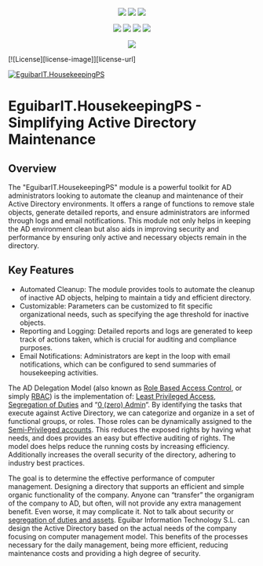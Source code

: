<p align="center">
  <a href="https://www.powershellgallery.com/packages/EguibarIT.HousekeepingPS"><img src="https://img.shields.io/powershellgallery/v/EguibarIT.HousekeepingPS.svg"></a>
  <a href="https://www.powershellgallery.com/packages/EguibarIT.HousekeepingPS"><img src="https://img.shields.io/powershellgallery/vpre/EguibarIT.HousekeepingPS.svg?label=powershell%20gallery%20preview&colorB=yellow"></a>
  <a href="https://github.com/vreguibar/EguibarIT.HousekeepingPS"><img src="https://img.shields.io/github/license/vreguibar/EguibarIT.HousekeepingPS.svg"></a>
</p>

<p align="center">
  <a href="https://www.powershellgallery.com/packages/EguibarIT.HousekeepingPS"><img src="https://img.shields.io/powershellgallery/p/EguibarIT.HousekeepingPS.svg"></a>
  <a href="https://github.com/vreguibar/EguibarIT.HousekeepingPS"><img src="https://img.shields.io/github/languages/top/vreguibar/EguibarIT.HousekeepingPS.svg"></a>
  <a href="https://github.com/vreguibar/EguibarIT.HousekeepingPS"><img src="https://img.shields.io/github/languages/code-size/vreguibar/EguibarIT.HousekeepingPS.svg"></a>
  <a href="https://www.powershellgallery.com/packages/EguibarIT.HousekeepingPS"><img src="https://img.shields.io/powershellgallery/dt/EguibarIT.HousekeepingPS.svg"></a>
</p>

<p align="center">
  <a href="https://www.linkedin.com/in/VicenteRodriguezEguibar"><img src="https://img.shields.io/badge/LinkedIn-VicenteRodriguezEguibar-0077B5.svg?logo=LinkedIn"></a>
</p>

[![License][license-image]][license-url]

[![EguibarIT.HousekeepingPS](https://img.shields.io/badge/Gitpod-ready--to--code-908a85?logo=gitpod)](https://gitpod.io/#https://github.com/gitpod-io/workspace-images)

# EguibarIT.HousekeepingPS - Simplifying Active Directory Maintenance

## Overview

The "EguibarIT.HousekeepingPS" module is a powerful toolkit for AD administrators looking to automate the cleanup and maintenance of their Active Directory environments. It offers a range of functions to remove stale objects, generate detailed reports, and ensure administrators are informed through logs and email notifications. This module not only helps in keeping the AD environment clean but also aids in improving security and performance by ensuring only active and necessary objects remain in the directory.

## Key Features

- Automated Cleanup: The module provides tools to automate the cleanup of inactive AD objects, helping to maintain a tidy and efficient directory.
- Customizable: Parameters can be customized to fit specific organizational needs, such as specifying the age threshold for inactive objects.
- Reporting and Logging: Detailed reports and logs are generated to keep track of actions taken, which is crucial for auditing and compliance purposes.
- Email Notifications: Administrators are kept in the loop with email notifications, which can be configured to send summaries of housekeeping activities.

The AD Delegation Model (also known as [Role Based Access Control](http://eguibarit.eu/microsoft/active-directory/role-based-access-control/), or simply [RBAC](http://eguibarit.eu/microsoft/active-directory/role-based-access-control/)) is the implementation of: [Least Privileged Access](http://eguibarit.eu/least-privileged-access/), [Segregation of Duties](http://eguibarit.eu/segregation-of-duties/) and “[0 (zero) Admin](http://eguibarit.eu/0-admin-model/)“. By identifying the tasks that execute against Active Directory, we can categorize and organize in a set of functional groups, or roles. Those roles can be dynamically assigned to the [Semi-Privileged accounts](http://eguibarit.eu/privileged-semi-privileged-users/). This reduces the exposed rights by having what needs, and does provides an easy but effective auditing of rights. The model does helps reduce the running costs by increasing efficiency. Additionally increases the overall security of the directory, adhering to industry best practices.

The goal is to determine the effective performance of computer management. Designing a directory that supports an efficient and simple organic functionality of the company. Anyone can “transfer” the organigram of the company to AD, but often, will not provide any extra management benefit. Even worse, it may complicate it. Not to talk about security or [segregation of duties and assets](http://eguibarit.eu/segregation-of-duties/). Eguibar Information Technology S.L. can design the Active Directory based on the actual needs of the company focusing on computer management model. This benefits of the processes necessary for the daily management,  being more efficient, reducing maintenance costs and providing a high degree of security.
